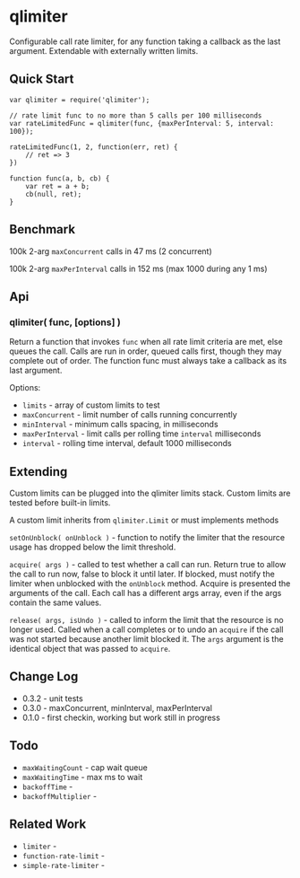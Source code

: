 qlimiter
========


Configurable call rate limiter, for any function taking a callback
as the last argument.  Extendable with externally written limits.

Quick Start
-----------

    var qlimiter = require('qlimiter');

    // rate limit func to no more than 5 calls per 100 milliseconds
    var rateLimitedFunc = qlimiter(func, {maxPerInterval: 5, interval: 100});

    rateLimitedFunc(1, 2, function(err, ret) {
        // ret => 3
    })

    function func(a, b, cb) {
        var ret = a + b;
        cb(null, ret);
    }


Benchmark
---------

100k 2-arg `maxConcurrent` calls in 47 ms (2 concurrent)

100k 2-arg `maxPerInterval` calls in 152 ms (max 1000 during any 1 ms)


Api
---

### qlimiter( func, [options] )

Return a function that invokes `func` when all rate limit criteria are met,
else queues the call.  Calls are run in order, queued calls first, though they
may complete out of order.  The function func must always take a callback as
its last argument.

Options:
- `limits` - array of custom limits to test
- `maxConcurrent` - limit number of calls running concurrently
- `minInterval` - minimum calls spacing, in milliseconds
- `maxPerInterval` - limit calls per rolling time `interval` milliseconds
- `interval` - rolling time interval, default 1000 milliseconds

Extending
---------

Custom limits can be plugged into the qlimiter limits stack.
Custom limits are tested before built-in limits.

A custom limit inherits from `qlimiter.Limit` or must implements methods

`setOnUnblock( onUnblock )` - function to notify the limiter that the resource
usage has dropped below the limit threshold.

`acquire( args )` - called to test whether a call can run.  Return true to allow
the call to run now, false to block it until later.  If blocked, must notify the
limiter when unblocked with the `onUnblock` method.  Acquire is presented the
arguments of the call.  Each call has a different args array, even if the args
contain the same values.

`release( args, isUndo )` - called to inform the limit that the resource is no
longer used.  Called when a call completes or to undo an `acquire` if the call was
not started because another limit blocked it.  The `args` argument is the identical
object that was passed to `acquire`.


Change Log
----------

- 0.3.2 - unit tests
- 0.3.0 - maxConcurrent, minInterval, maxPerInterval
- 0.1.0 - first checkin, working but work still in progress


Todo
----

- `maxWaitingCount` - cap wait queue
- `maxWaitingTime` - max ms to wait
- `backoffTime` -
- `backoffMultiplier` -


Related Work
------------

- `limiter` -
- `function-rate-limit` -
- `simple-rate-limiter` -
